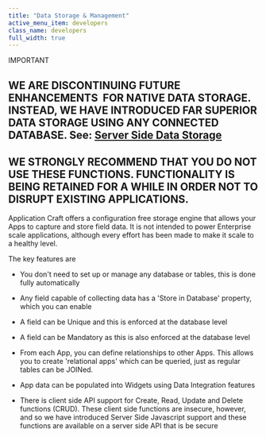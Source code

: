 ```yaml
---
title: "Data Storage & Management"
active_menu_item: developers
class_name: developers
full_width: true
---
```



IMPORTANT

## WE ARE DISCONTINUING FUTURE ENHANCEMENTS  FOR NATIVE DATA STORAGE. INSTEAD, WE HAVE INTRODUCED FAR SUPERIOR DATA STORAGE USING ANY CONNECTED DATABASE. See: [Server Side Data Storage](../../../data-storage/server-side-data-storage/index.htm)

## WE STRONGLY RECOMMEND THAT YOU DO NOT USE THESE FUNCTIONS. FUNCTIONALITY IS BEING RETAINED FOR A WHILE IN ORDER NOT TO DISRUPT EXISTING APPLICATIONS.

Application Craft offers a configuration free storage engine that allows your Apps to capture and store field data. It is not intended to power Enterprise scale applications, although every effort has been made to make it scale to a healthy level.

The key features are

 - You don't need to set up or manage any database or tables, this is done fully automatically

 - Any field capable of collecting data has a 'Store in Database' property, which you can enable

 - A field can be Unique and this is enforced at the database level

 - A field can be Mandatory as this is also enforced at the database level

 - From each App, you can define relationships to other Apps. This allows you to create 'relational apps' which can be queried, just as regular tables can be JOINed.

 - App data can be populated into Widgets using Data Integration features

 - There is client side API support for Create, Read, Update and Delete functions (CRUD). These client side functions are insecure, however, and so we have introduced Server Side Javascript support and these functions are available on a server side API that is be secure

